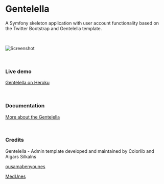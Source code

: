 # Gentelella

A Symfony skeleton application with user account functionality based on the Twitter Bootstrap and Gentelella template.

<br>

![Screenshot](https://github.com/krzysiekpiasecki/Gentelella/blob/master/web/assets/images/screenshot2.png)

<br>

### Live demo

[Gentelella on Heroku](https://gentelella.herokuapp.com)


<br>

### Documentation

[More about the Gentelella](https://github.com/krzysiekpiasecki/Gentelella/wiki)


<br>

### Credits

Gentelella - Admin template developed and maintained by Colorlib and Aigars Silkalns

[ousamabenyounes](https://github.com/ousamabenyounes)

[MedUnes](https://github.com/MedUnes)



